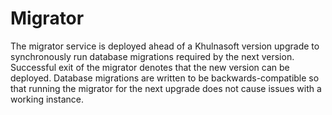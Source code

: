 # Migrator

The migrator service is deployed ahead of a Khulnasoft version upgrade to synchronously run database migrations required by the next version. Successful exit of the migrator denotes that the new version can be deployed. Database migrations are written to be backwards-compatible so that running the migrator for the next upgrade does not cause issues with a working instance.
